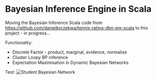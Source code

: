 Bayesian Inference Engine in Scala
===========

Moving the Bayesian Inference Scala code from https://github.com/danielkorzekwa/tennis-rating-dbn-em-scala to this project - in progress...

Functionality:
- Discrete Factor - product, marginal, evidence, normalise
- Cluster Loopy BP inference
- Expectation Maximisation in Dynamic Bayesian Networks

Test:
![Student Bayesian Network](bayes-scala/master/doc/student_bn.png "Student Bayesian Network1")